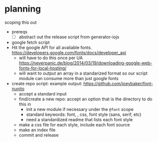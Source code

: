 # planning
scoping this out

* prereqs
  * [ ] abstract out the release script from generator-iojs

* google fetch script
 * Hit the google API for all avaliable fonts. https://developers.google.com/fonts/docs/developer_api
   * will have to do this once per UA https://neverpanic.de/blog/2014/03/19/downloading-google-web-fonts-for-local-hosting/
   * will want to output an array in a standarized format so our script module can consume more than just google fonts
 * create repo script: example output: https://github.com/joeybaker/font-nunito
   * accept a standard input
   * find/create a new repo: accept an option that is the directory to do this in
     * init a new module if necessary under the `@font` scope
     * standard keywords: font, <fontname>, css, font style (sans, serif, etc)
     * need a standardized readme that lists each font style
   * make a css file for each style, include each font source
   * make an index file
   * commit and release
